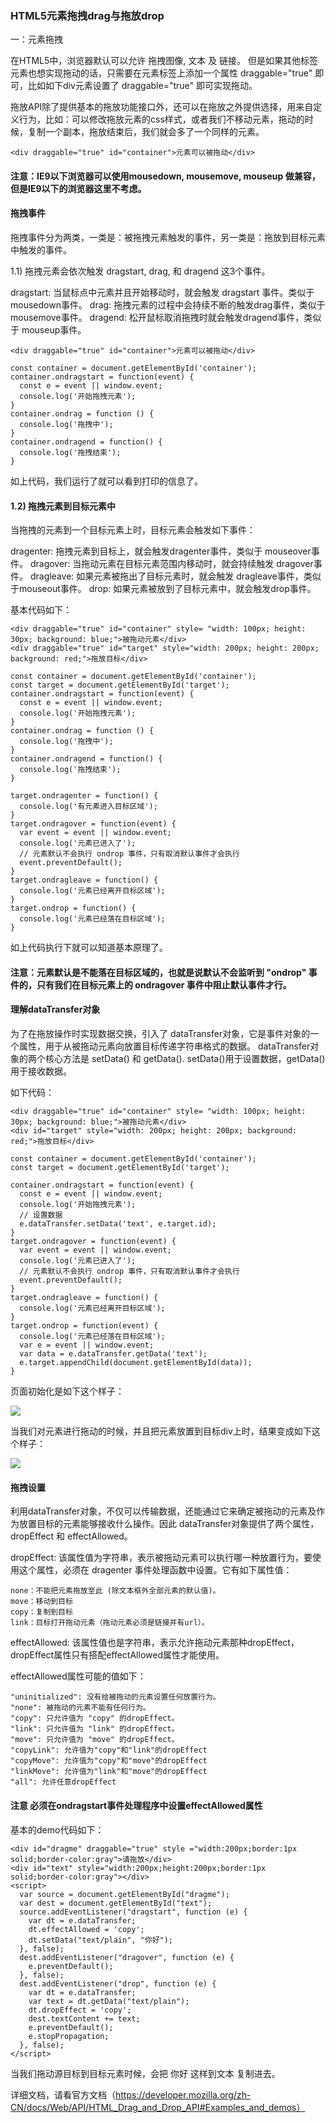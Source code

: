 
### HTML5元素拖拽drag与拖放drop

  一：元素拖拽

  在HTML5中，浏览器默认可以允许 拖拽图像, 文本 及 链接。 但是如果其他标签元素也想实现拖动的话，只需要在元素标签上添加一个属性 draggable="true" 即可，比如如下div元素设置了 draggable="true" 即可实现拖动。

  拖放API除了提供基本的拖放功能接口外，还可以在拖放之外提供选择，用来自定义行为，比如：可以修改拖放元素的css样式，或者我们不移动元素，拖动的时候，复制一个副本，拖放结束后，我们就会多了一个同样的元素。
```
<div draggable="true" id="container">元素可以被拖动</div>
```
#### 注意：IE9以下浏览器可以使用mousedown, mousemove, mouseup 做兼容，但是IE9以下的浏览器这里不考虑。

#### 拖拽事件

  拖拽事件分为两类，一类是：被拖拽元素触发的事件，另一类是：拖放到目标元素中触发的事件。

  1.1) 拖拽元素会依次触发 dragstart, drag, 和 dragend 这3个事件。

  dragstart: 当鼠标点中元素并且开始移动时，就会触发 dragstart 事件。类似于mousedown事件。
  drag: 拖拽元素的过程中会持续不断的触发drag事件，类似于mousemove事件。
  dragend: 松开鼠标取消拖拽时就会触发dragend事件，类似于 mouseup事件。
```
<div draggable="true" id="container">元素可以被拖动</div>

const container = document.getElementById('container');
container.ondragstart = function(event) {
  const e = event || window.event;
  console.log('开始拖拽元素');
}
container.ondrag = function () {
  console.log('拖拽中');
}
container.ondragend = function() {
  console.log('拖拽结束');
}
```
  如上代码，我们运行了就可以看到打印的信息了。

#### 1.2) 拖拽元素到目标元素中

  当拖拽的元素到一个目标元素上时，目标元素会触发如下事件：

  dragenter: 拖拽元素到目标上，就会触发dragenter事件，类似于 mouseover事件。
  dragover:  当拖动元素在目标元素范围内移动时，就会持续触发 dragover事件。
  dragleave: 如果元素被拖出了目标元素时，就会触发 dragleave事件，类似于mouseout事件。
  drop: 如果元素被放到了目标元素中，就会触发drop事件。

  基本代码如下：
```
<div draggable="true" id="container" style= "width: 100px; height: 30px; background: blue;">被拖动元素</div>
<div draggable="true" id="target" style="width: 200px; height: 200px; background: red;">拖放目标</div>

const container = document.getElementById('container');
const target = document.getElementById('target');
container.ondragstart = function(event) {
  const e = event || window.event;
  console.log('开始拖拽元素');
}
container.ondrag = function () {
  console.log('拖拽中');
}
container.ondragend = function() {
  console.log('拖拽结束');
}

target.ondragenter = function() {
  console.log('有元素进入目标区域');
}
target.ondragover = function(event) {
  var event = event || window.event;
  console.log('元素已进入了');
  // 元素默认不会执行 ondrop 事件，只有取消默认事件才会执行
  event.preventDefault();
}
target.ondragleave = function() {
  console.log('元素已经离开目标区域');
}
target.ondrop = function() {
  console.log('元素已经落在目标区域');
}
```
  如上代码执行下就可以知道基本原理了。

#### 注意：元素默认是不能落在目标区域的，也就是说默认不会监听到 "ondrop" 事件的，只有我们在目标元素上的 ondragover 事件中阻止默认事件才行。

#### 理解dataTransfer对象

  为了在拖放操作时实现数据交换，引入了 dataTransfer对象，它是事件对象的一个属性，用于从被拖动元素向放置目标传递字符串格式的数据。
dataTransfer对象的两个核心方法是 setData() 和 getData(). setData()用于设置数据，getData()用于接收数据。

  如下代码：
```
<div draggable="true" id="container" style= "width: 100px; height: 30px; background: blue;">被拖动元素</div>
<div id="target" style="width: 200px; height: 200px; background: red;">拖放目标</div>

const container = document.getElementById('container');
const target = document.getElementById('target');

container.ondragstart = function(event) {
  const e = event || window.event;
  console.log('开始拖拽元素');
  // 设置数据
  e.dataTransfer.setData('text', e.target.id);
}
target.ondragover = function(event) {
  var event = event || window.event;
  console.log('元素已进入了');
  // 元素默认不会执行 ondrop 事件，只有取消默认事件才会执行
  event.preventDefault();
}
target.ondragleave = function() {
  console.log('元素已经离开目标区域');
}
target.ondrop = function(event) {
  console.log('元素已经落在目标区域');
  var e = event || window.event;
  var data = e.dataTransfer.getData('text');
  e.target.appendChild(document.getElementById(data));
}
```
  页面初始化是如下这个样子：

<img src="https://raw.githubusercontent.com/kongzhi0707/front-end-learn/master/images/58.jpg" /> <br />

  当我们对元素进行拖动的时候，并且把元素放置到目标div上时，结果变成如下这个样子：

<img src="https://raw.githubusercontent.com/kongzhi0707/front-end-learn/master/images/59.jpg" /> <br />

#### 拖拽设置

  利用dataTransfer对象，不仅可以传输数据，还能通过它来确定被拖动的元素及作为放置目标的元素能够接收什么操作。因此 dataTransfer对象提供了两个属性，
dropEffect 和 effectAllowed。

  dropEffect: 该属性值为字符串，表示被拖动元素可以执行哪一种放置行为，要使用这个属性，必须在 dragenter 事件处理函数中设置。它有如下属性值：
```
none：不能把元素拖放至此 (除文本框外全部元素的默认值)。
move：移动到目标
copy：复制到目标
link：目标打开拖动元素（拖动元素必须是链接并有url）。
```
  effectAllowed: 该属性值也是字符串，表示允许拖动元素那种dropEffect，dropEffect属性只有搭配effectAllowed属性才能使用。

  effectAllowed属性可能的值如下：
```
"uninitialized": 没有给被拖动的元素设置任何放置行为。
"none": 被拖动的元素不能有任何行为。
"copy": 只允许值为 "copy" 的dropEffect。
"link": 只允许值为 "link" 的dropEffect。
"move": 只允许值为 "move" 的dropEffect。
"copyLink": 允许值为"copy"和"link"的dropEffect
"copyMove": 允许值为"copy"和"move"的dropEffect
"linkMove": 允许值为"link"和"move"的dropEffect
"all": 允许任意dropEffect
```
#### 注意 必须在ondragstart事件处理程序中设置effectAllowed属性

  基本的demo代码如下：
```
<div id="dragme" draggable="true" style ="width:200px;border:1px solid;border-color:gray">请拖放</div>
<div id="text" style="width:200px;height:200px;border:1px solid;border-color:gray"></div>
<script>
  var source = document.getElementById("dragme");
  var dest = document.getElementById("text");
  source.addEventListener("dragstart", function (e) {
    var dt = e.dataTransfer;
    dt.effectAllowed = 'copy';
    dt.setData("text/plain", "你好");
  }, false);
  dest.addEventListener("dragover", function (e) {
    e.preventDefault();
  }, false);
  dest.addEventListener("drop", function (e) {
    var dt = e.dataTransfer;
    var text = dt.getData("text/plain");
    dt.dropEffect = 'copy';
    dest.textContent += text;
    e.preventDefault();
    e.stopPropagation;
  }, false);
</script>
```
  当我们拖动源目标到目标元素时候，会把 你好 这样到文本 复制进去。

详细文档，请看官方文档（https://developer.mozilla.org/zh-CN/docs/Web/API/HTML_Drag_and_Drop_API#Examples_and_demos）




